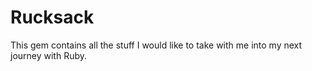 # Rucksack

This gem contains all the stuff I would like to take with me into my next journey with Ruby.
